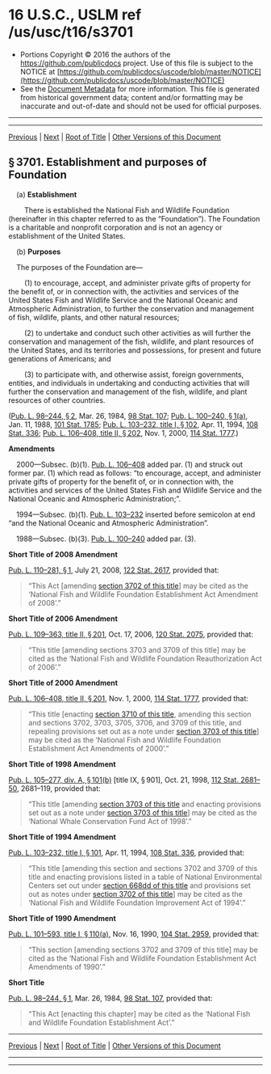 ---
---

# 16 U.S.C., USLM ref /us/usc/t16/s3701

* Portions Copyright © 2016 the authors of the https://github.com/publicdocs project.
  Use of this file is subject to the NOTICE at [https://github.com/publicdocs/uscode/blob/master/NOTICE](https://github.com/publicdocs/uscode/blob/master/NOTICE)
* See the [Document Metadata](././../../../..//README.md) for more information.
  This file is generated from historical government data; content and/or formatting may be inaccurate and out-of-date and should not be used for official purposes.

----------
----------

[Previous](./../../../..//us/usc/t16/ch57/m__us_usc_t16_ch57.md) | [Next](./../../../..//us/usc/t16/ch57/m__us_usc_t16_s3702.md) | [Root of Title](./../../../../) | [Other Versions of this Document](https://publicdocs.github.io/go/links?ns=uslm&ref=%2Fus%2Fusc%2Ft16%2Fs3701)

## § 3701. Establishment and purposes of Foundation

    (a) __Establishment__ 

        There is established the National Fish and Wildlife Foundation (hereinafter in this chapter referred to as the “Foundation”). The Foundation is a charitable and nonprofit corporation and is not an agency or establishment of the United States.

    (b) __Purposes__ 

    The purposes of the Foundation are—

        (1) to encourage, accept, and administer private gifts of property for the benefit of, or in connection with, the activities and services of the United States Fish and Wildlife Service and the National Oceanic and Atmospheric Administration, to further the conservation and management of fish, wildlife, plants, and other natural resources;

        (2) to undertake and conduct such other activities as will further the conservation and management of the fish, wildlife, and plant resources of the United States, and its territories and possessions, for present and future generations of Americans; and

        (3) to participate with, and otherwise assist, foreign governments, entities, and individuals in undertaking and conducting activities that will further the conservation and management of the fish, wildlife, and plant resources of other countries.

([Pub. L. 98–244, § 2][/us/pl/98/244/s2], Mar. 26, 1984, [98 Stat. 107][/us/stat/98/107]; [Pub. L. 100–240, § 1(a)][/us/pl/100/240/s1/a], Jan. 11, 1988, [101 Stat. 1785][/us/stat/101/1785]; [Pub. L. 103–232, title I, § 102][/us/pl/103/232/s102], Apr. 11, 1994, [108 Stat. 336][/us/stat/108/336]; [Pub. L. 106–408, title II, § 202][/us/pl/106/408/s202], Nov. 1, 2000, [114 Stat. 1777][/us/stat/114/1777].)

 __Amendments__ 

    2000—Subsec. (b)(1). [Pub. L. 106–408][/us/pl/106/408] added par. (1) and struck out former par. (1) which read as follows: “to encourage, accept, and administer private gifts of property for the benefit of, or in connection with, the activities and services of the United States Fish and Wildlife Service and the National Oceanic and Atmospheric Administration;”.

    1994—Subsec. (b)(1). [Pub. L. 103–232][/us/pl/103/232] inserted before semicolon at end “and the National Oceanic and Atmospheric Administration”.

    1988—Subsec. (b)(3). [Pub. L. 100–240][/us/pl/100/240] added par. (3).

 __Short Title of 2008 Amendment__ 

[Pub. L. 110–281, § 1][/us/pl/110/281/s1], July 21, 2008, [122 Stat. 2617][/us/stat/122/2617], provided that: 

> “This Act \[amending [section 3702 of this title][/us/usc/t16/s3702]\] may be cited as the ‘National Fish and Wildlife Foundation Establishment Act Amendment of 2008’.”

 __Short Title of 2006 Amendment__ 

[Pub. L. 109–363, title II, § 201][/us/pl/109/363/s201], Oct. 17, 2006, [120 Stat. 2075][/us/stat/120/2075], provided that: 

> “This title \[amending sections 3703 and 3709 of this title\] may be cited as the ‘National Fish and Wildlife Foundation Reauthorization Act of 2006’.”

 __Short Title of 2000 Amendment__ 

[Pub. L. 106–408, title II, § 201][/us/pl/106/408/s201], Nov. 1, 2000, [114 Stat. 1777][/us/stat/114/1777], provided that: 

> “This title \[enacting [section 3710 of this title][/us/usc/t16/s3710], amending this section and sections 3702, 3703, 3705, 3706, and 3709 of this title, and repealing provisions set out as a note under [section 3703 of this title][/us/usc/t16/s3703]\] may be cited as the ‘National Fish and Wildlife Foundation Establishment Act Amendments of 2000’.”

 __Short Title of 1998 Amendment__ 

[Pub. L. 105–277, div. A, § 101(b)][/us/pl/105/277/s101/b] \[title IX, § 901\], Oct. 21, 1998, [112 Stat. 2681–50][/us/stat/112/2681-50], 2681–119, provided that: 

> “This title \[amending [section 3703 of this title][/us/usc/t16/s3703] and enacting provisions set out as a note under [section 3703 of this title][/us/usc/t16/s3703]\] may be cited as the ‘National Whale Conservation Fund Act of 1998’.”

 __Short Title of 1994 Amendment__ 

[Pub. L. 103–232, title I, § 101][/us/pl/103/232/s101], Apr. 11, 1994, [108 Stat. 336][/us/stat/108/336], provided that: 

> “This title \[amending this section and sections 3702 and 3709 of this title and enacting provisions listed in a table of National Environmental Centers set out under [section 668dd of this title][/us/usc/t16/s668dd] and provisions set out as notes under [section 3702 of this title][/us/usc/t16/s3702]\] may be cited as the ‘National Fish and Wildlife Foundation Improvement Act of 1994’.”

 __Short Title of 1990 Amendment__ 

[Pub. L. 101–593, title I, § 110(a)][/us/pl/101/593/s110/a], Nov. 16, 1990, [104 Stat. 2959][/us/stat/104/2959], provided that: 

> “This section \[amending sections 3702 and 3709 of this title\] may be cited as the ‘National Fish and Wildlife Foundation Establishment Act Amendments of 1990’.”

 __Short Title__ 

[Pub. L. 98–244, § 1][/us/pl/98/244/s1], Mar. 26, 1984, [98 Stat. 107][/us/stat/98/107], provided that: 

> “This Act \[enacting this chapter\] may be cited as the ‘National Fish and Wildlife Foundation Establishment Act’.”

----------

[Previous](./../../../..//us/usc/t16/ch57/m__us_usc_t16_ch57.md) | [Next](./../../../..//us/usc/t16/ch57/m__us_usc_t16_s3702.md) | [Root of Title](./../../../../) | [Other Versions of this Document](https://publicdocs.github.io/go/links?ns=uslm&ref=%2Fus%2Fusc%2Ft16%2Fs3701)

----------
----------

[/us/pl/98/244/s2]: https://publicdocs.github.io/go/links?ns=uslm&ref=%2Fus%2Fpl%2F98%2F244%2Fs2
[/us/stat/98/107]: https://publicdocs.github.io/go/links?ns=uslm&ref=%2Fus%2Fstat%2F98%2F107
[/us/pl/100/240/s1/a]: https://publicdocs.github.io/go/links?ns=uslm&ref=%2Fus%2Fpl%2F100%2F240%2Fs1%2Fa
[/us/stat/101/1785]: https://publicdocs.github.io/go/links?ns=uslm&ref=%2Fus%2Fstat%2F101%2F1785
[/us/pl/103/232/s102]: https://publicdocs.github.io/go/links?ns=uslm&ref=%2Fus%2Fpl%2F103%2F232%2Fs102
[/us/stat/108/336]: https://publicdocs.github.io/go/links?ns=uslm&ref=%2Fus%2Fstat%2F108%2F336
[/us/pl/106/408/s202]: https://publicdocs.github.io/go/links?ns=uslm&ref=%2Fus%2Fpl%2F106%2F408%2Fs202
[/us/stat/114/1777]: https://publicdocs.github.io/go/links?ns=uslm&ref=%2Fus%2Fstat%2F114%2F1777
[/us/pl/106/408]: https://publicdocs.github.io/go/links?ns=uslm&ref=%2Fus%2Fpl%2F106%2F408
[/us/pl/103/232]: https://publicdocs.github.io/go/links?ns=uslm&ref=%2Fus%2Fpl%2F103%2F232
[/us/pl/100/240]: https://publicdocs.github.io/go/links?ns=uslm&ref=%2Fus%2Fpl%2F100%2F240
[/us/pl/110/281/s1]: https://publicdocs.github.io/go/links?ns=uslm&ref=%2Fus%2Fpl%2F110%2F281%2Fs1
[/us/stat/122/2617]: https://publicdocs.github.io/go/links?ns=uslm&ref=%2Fus%2Fstat%2F122%2F2617
[/us/usc/t16/s3702]: https://publicdocs.github.io/go/links?ns=uslm&ref=%2Fus%2Fusc%2Ft16%2Fs3702
[/us/pl/109/363/s201]: https://publicdocs.github.io/go/links?ns=uslm&ref=%2Fus%2Fpl%2F109%2F363%2Fs201
[/us/stat/120/2075]: https://publicdocs.github.io/go/links?ns=uslm&ref=%2Fus%2Fstat%2F120%2F2075
[/us/pl/106/408/s201]: https://publicdocs.github.io/go/links?ns=uslm&ref=%2Fus%2Fpl%2F106%2F408%2Fs201
[/us/stat/114/1777]: https://publicdocs.github.io/go/links?ns=uslm&ref=%2Fus%2Fstat%2F114%2F1777
[/us/usc/t16/s3710]: https://publicdocs.github.io/go/links?ns=uslm&ref=%2Fus%2Fusc%2Ft16%2Fs3710
[/us/usc/t16/s3703]: https://publicdocs.github.io/go/links?ns=uslm&ref=%2Fus%2Fusc%2Ft16%2Fs3703
[/us/pl/105/277/s101/b]: https://publicdocs.github.io/go/links?ns=uslm&ref=%2Fus%2Fpl%2F105%2F277%2Fs101%2Fb
[/us/stat/112/2681-50]: https://publicdocs.github.io/go/links?ns=uslm&ref=%2Fus%2Fstat%2F112%2F2681-50
[/us/usc/t16/s3703]: https://publicdocs.github.io/go/links?ns=uslm&ref=%2Fus%2Fusc%2Ft16%2Fs3703
[/us/usc/t16/s3703]: https://publicdocs.github.io/go/links?ns=uslm&ref=%2Fus%2Fusc%2Ft16%2Fs3703
[/us/pl/103/232/s101]: https://publicdocs.github.io/go/links?ns=uslm&ref=%2Fus%2Fpl%2F103%2F232%2Fs101
[/us/stat/108/336]: https://publicdocs.github.io/go/links?ns=uslm&ref=%2Fus%2Fstat%2F108%2F336
[/us/usc/t16/s668dd]: https://publicdocs.github.io/go/links?ns=uslm&ref=%2Fus%2Fusc%2Ft16%2Fs668dd
[/us/usc/t16/s3702]: https://publicdocs.github.io/go/links?ns=uslm&ref=%2Fus%2Fusc%2Ft16%2Fs3702
[/us/pl/101/593/s110/a]: https://publicdocs.github.io/go/links?ns=uslm&ref=%2Fus%2Fpl%2F101%2F593%2Fs110%2Fa
[/us/stat/104/2959]: https://publicdocs.github.io/go/links?ns=uslm&ref=%2Fus%2Fstat%2F104%2F2959
[/us/pl/98/244/s1]: https://publicdocs.github.io/go/links?ns=uslm&ref=%2Fus%2Fpl%2F98%2F244%2Fs1
[/us/stat/98/107]: https://publicdocs.github.io/go/links?ns=uslm&ref=%2Fus%2Fstat%2F98%2F107


